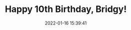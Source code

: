 ---
date: 2022-01-16 15:39:41
link:
  source: pocket
  source_url: https://getpocket.com
  text: Happy 10th Birthday, Bridgy!
  url: https://snarfed.org/2022-01-08_happy-10th-birthday-bridgy
source: pocket
syndicated:
- type: pocket
  url: https://snarfed.org/2022-01-08_happy-10th-birthday-bridgy
- type: mastodon
  url: https://mastodon.technology/users/roytang/statuses/108975085456091103
- type: twitter
  url: https://twitter.com/roytang/status/1568639781160222721/
title: Happy 10th Birthday, Bridgy!
---